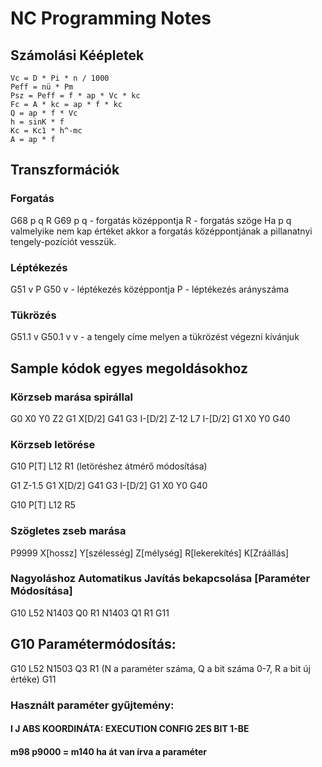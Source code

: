 # NC Programming Notes

## Számolási Kéépletek

```
Vc = D * Pi * n / 1000
Peff = nü * Pm
Psz = Peff = f * ap * Vc * kc
Fc = A * kc = ap * f * kc
Q = ap * f * Vc
h = sinK * f
Kc = Kc1 * h^-mc
A = ap * f
```

## Transzformációk

### Forgatás

G68 p q R
G69
p q - forgatás középpontja
R - forgatás szöge
Ha p q valmelyike nem kap értéket akkor a forgatás középpontjának a pillanatnyi tengely-pozíciót vesszük.

### Léptékezés

G51 v P
G50
v - léptékezés középpontja
P - léptékezés arányszáma

### Tükrözés

G51.1 v
G50.1 v
v - a tengely címe melyen a tükrözést végezni kívánjuk

## Sample kódok egyes megoldásokhoz

### Körzseb marása spirállal

G0 X0 Y0 Z2
G1 X[D/2] G41
G3 I-[D/2] Z-12 L7
I-[D/2]
G1 X0 Y0 G40

### Körzseb letörése

G10 P[T] L12 R1 (letöréshez átmérő módosítása)

G1 Z-1.5
G1 X[D/2] G41
G3 I-[D/2]
G1 X0 Y0 G40

G10 P[T] L12 R5

### Szögletes zseb marása

P9999 X[hossz] Y[szélesség] Z[mélység] R[lekerekítés] K[Zráállás]

### Nagyoláshoz Automatikus Javítás bekapcsolása [Paraméter Módosítása]

G10 L52
N1403 Q0 R1
N1403 Q1 R1
G11

## G10 Paramétermódosítás:

G10 L52
N1503 Q3 R1 (N a paraméter száma, Q a bit száma 0-7, R a bit új értéke)
G11

### Használt paraméter gyűjtemény:

#### I J ABS KOORDINÁTA: EXECUTION CONFIG 2ES BIT 1-BE

#### m98 p9000 = m140 ha át van írva a paraméter
